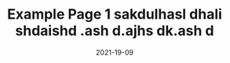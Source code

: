 ---
  title: Example Page 1 sakdulhasl dhali shdaishd .ash d.ajhs dk.ash d
  date: 2021-19-09
  overview:
    This is a simple example of how an overview can look.
    It needs to be very simple and only show the needed data
    that gived the user some context of what the article is.
  tags:
    - Example
    - Test
    - Code
---